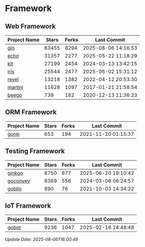 # Framework

## Web Framework
| Project Name | Stars | Forks | Last Commit |
| ------------ | ----- | ----- | ----------- |
| [gin](https://github.com/gin-gonic/gin) | 83455 | 8294 | 2025-08-06 14:16:53 |
| [echo](https://github.com/labstack/echo) | 31357 | 2277 | 2025-05-22 11:18:29 |
| [kit](https://github.com/go-kit/kit) | 27199 | 2454 | 2024-03-13 13:42:15 |
| [iris](https://github.com/kataras/iris) | 25544 | 2477 | 2025-06-02 15:31:12 |
| [revel](https://github.com/revel/revel) | 13218 | 1382 | 2022-04-12 20:53:30 |
| [martini](https://github.com/go-martini/martini) | 11628 | 1097 | 2017-01-21 21:58:54 |
| [beego](https://github.com/astaxie/beego) | 739 | 182 | 2020-12-13 11:36:23 |

## ORM Framework
| Project Name | Stars | Forks | Last Commit |
| ------------ | ----- | ----- | ----------- |
| [gorm](https://github.com/jinzhu/gorm) | 653 | 194 | 2021-11-20 01:15:37 |

## Testing Framework
| Project Name | Stars | Forks | Last Commit |
| ------------ | ----- | ----- | ----------- |
| [ginkgo](https://github.com/onsi/ginkgo) | 8750 | 677 | 2025-06-20 19:10:42 |
| [goconvey](https://github.com/smartystreets/goconvey) | 8369 | 556 | 2024-03-06 06:24:57 |
| [goblin](https://github.com/franela/goblin) | 890 | 76 | 2021-10-03 14:34:22 |

## IoT Framework
| Project Name | Stars | Forks | Last Commit |
| ------------ | ----- | ----- | ----------- |
| [gobot](https://github.com/hybridgroup/gobot) | 9236 | 1047 | 2025-02-16 14:48:48 |

*Update Date: 2025-08-06T16:00:46*